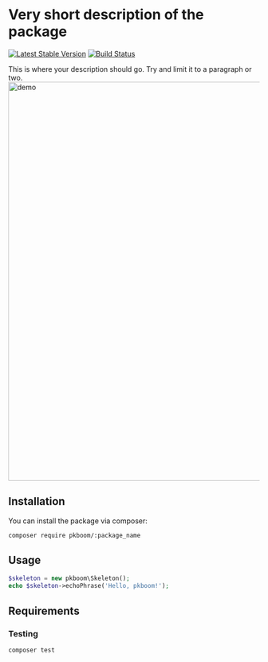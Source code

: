 # Very short description of the package

[![Latest Stable Version](https://poser.pugx.org/pkboom/:package_name/v/stable)](https://packagist.org/packages/pkboom/:package_name)
[![Build Status](https://travis-ci.com/pkboom/:package_name.svg?branch=master)](https://travis-ci.com/pkboom/:package_name)

This is where your description should go. Try and limit it to a paragraph or two.
<img src="/images/demo.png" width="800"  title="demo">

## Installation

You can install the package via composer:

```bash
composer require pkboom/:package_name
```

## Usage

```php
$skeleton = new pkboom\Skeleton();
echo $skeleton->echoPhrase('Hello, pkboom!');
```

## Requirements

### Testing

```bash
composer test
```
